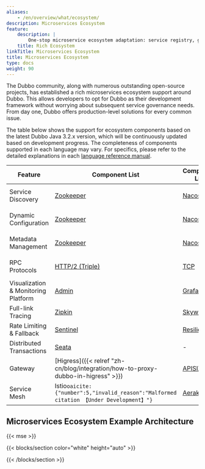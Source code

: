 ```yaml
---
aliases:
    - /en/overview/what/ecosystem/
description: Microservices Ecosystem
feature:
    description: |
        One-stop microservice ecosystem adaptation: service registry, gateway, rate limiting and fallback, load balancing, consistent transactions, asynchronous messaging, tracing, and more.
    title: Rich Ecosystem
linkTitle: Microservices Ecosystem
title: Microservices Ecosystem
type: docs
weight: 90
---
```


The Dubbo community, along with numerous outstanding open-source projects, has established a rich microservices ecosystem support around Dubbo. This allows developers to opt for Dubbo as their development framework without worrying about subsequent service governance needs. From day one, Dubbo offers production-level solutions for every common issue.

The table below shows the support for ecosystem components based on the latest Dubbo Java 3.2.x version, which will be continuously updated based on development progress. The completeness of components supported in each language may vary. For specifics, please refer to the detailed explanations in each [language reference manual](../../mannual/).

| Feature | Component List                                                                                        | Component List                                                                  | Component List | Component List | Component List |
| --- |-------------------------------------------------------------------------------------------------------|---------------------------------------------------------------------------------| --- | --- | --- |
| Service Discovery | [Zookeeper](zh-cn/overview/mannual/java-sdk/reference-manual/registry/zookeeper)                      | [Nacos](zh-cn/overview/mannual/java-sdk/reference-manual/registry/nacos)        | [Kubernetes Service](/) | DNS&#8203;``oaicite:{"number":1,"invalid_reason":"Malformed citation 【Under Development】"}``&#8203; | [More](https://github.com/apache/dubbo-spi-extensions/tree/master/dubbo-registry-extensions) |
| Dynamic Configuration | [Zookeeper](zh-cn/overview/mannual/java-sdk/reference-manual/config-center/zookeeper)                 | [Nacos](zh-cn/overview/mannual/java-sdk/reference-manual/config-center/nacos)   | [Apollo](zh-cn/overview/mannual/java-sdk/reference-manual/config-center/apollo) | Kubernetes&#8203;``oaicite:{"number":2,"invalid_reason":"Malformed citation 【Under Development】"}``&#8203;| [More](https://github.com/apache/dubbo-spi-extensions/tree/master/dubbo-configcenter-extensions) |
| Metadata Management | [Zookeeper](zh-cn/overview/mannual/java-sdk/reference-manual/metadata-center/zookeeper)               | [Nacos](zh-cn/overview/mannual/java-sdk/reference-manual/metadata-center/nacos) | [Redis](zh-cn/overview/mannual/java-sdk/reference-manual/metadata-center/redis)  | Kubernetes&#8203;``oaicite:{"number":3,"invalid_reason":"Malformed citation 【Under Development】"}``&#8203; | [More](https://github.com/apache/dubbo-spi-extensions/tree/master/dubbo-metadata-report-extensions) |
| RPC Protocols | [HTTP/2 (Triple)](zh-cn/overview/reference/protocols/triple)                                          | [TCP](zh-cn/overview/reference/protocols/tcp)                                   | [HTTP/REST&#8203;``oaicite:{"number":4,"invalid_reason":"Malformed citation 【Alpha】"}``&#8203;](zh-cn/overview/reference/protocols/http) | [gRPC](zh-cn/overview/reference/protocols/triple) | [More](zh-cn/overview/reference/protocols/) |
| Visualization & Monitoring Platform | [Admin](zh-cn/overview/tasks/observability/admin/)                                                    | [Grafana](zh-cn/overview/tasks/observability/grafana/)                          | [Prometheus](zh-cn/overview/tasks/observability/prometheus/) | - | - |
| Full-link Tracing | [Zipkin](zh-cn/overview/tasks/observability/tracing/zipkin/)                                          | [Skywalking](zh-cn/overview/tasks/observability/tracing/skywalking/)            | [OpenTelemetry](https://github.com/apache/dubbo-samples/tree/master/4-governance/dubbo-samples-spring-boot3-tracing#2-adding-micrometer-tracing-bridge-to-your-project) | - | - |
| Rate Limiting & Fallback | [Sentinel](zh-cn/overview/tasks/rate-limit/sentinel)                                                  | [Resilience4j](zh-cn/overview/tasks/rate-limit/resilience4j)                    | [Hystrix](zh-cn/overview/tasks/rate-limit/hystrix) | - | - |
| Distributed Transactions | [Seata](zh-cn/overview/tasks/ecosystem/transaction/)                                                  | -                                                                               | - | - | - |
| Gateway | [Higress]({{< relref "zh-cn/blog/integration/how-to-proxy-dubbo-in-higress" >}})                      | [APISIX](zh-cn/overview/tasks/ecosystem/gateway/)                               | [Shenyu]({{< relref "zh-cn/blog/integration/how-to-proxy-dubbo-in-apache-shenyu" >}}) | [Envoy](https://www.envoyproxy.io/docs/envoy/latest/configuration/listeners/network_filters/dubbo_proxy_filter) | - |
| Service Mesh | Istio&#8203;``oaicite:{"number":5,"invalid_reason":"Malformed citation 【Under Development】"}``&#8203; | [Aeraka](https://www.aeraki.net/)                                               | OpenSergo&#8203;``oaicite:{"number":6,"invalid_reason":"Malformed citation 【Under Development】"}``&#8203; | Proxyless&#8203;``oaicite:{"number":7,"invalid_reason":"Malformed citation 【Alpha】"}``&#8203; | More |


## Microservices Ecosystem Example Architecture

{{< mse >}}

{{< blocks/section color="white" height="auto" >}}
<div class="msemap-section">
 <div class="msemap-container">
    <div id="mse-arc-container"></div>
  </div>
</div>
{{< /blocks/section >}}
